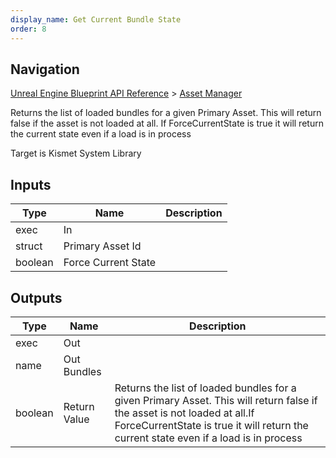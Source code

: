```yaml
---
display_name: Get Current Bundle State
order: 8
---
```

## Navigation

[Unreal Engine Blueprint API Reference](https://dev.epicgames.com/documentation/en-us/unreal-engine/BlueprintAPI) > [Asset Manager](https://dev.epicgames.com/documentation/en-us/unreal-engine/BlueprintAPI/AssetManager)

Returns the list of loaded bundles for a given Primary Asset. This will return false if the asset is not loaded at all.
If ForceCurrentState is true it will return the current state even if a load is in process

Target is Kismet System Library

## Inputs

| Type | Name | Description |
| --- | --- | --- |
| exec | In |  |
| struct | Primary Asset Id |  |
| boolean | Force Current State |  |

## Outputs

| Type | Name | Description |
| --- | --- | --- |
| exec | Out |  |
| name | Out Bundles |  |
| boolean | Return Value | Returns the list of loaded bundles for a given Primary Asset. This will return false if the asset is not loaded at all.If ForceCurrentState is true it will return the current state even if a load is in process |
